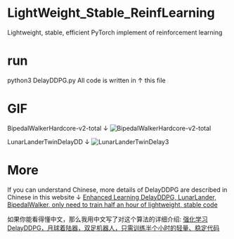 # LightWeight_Stable_ReinfLearning
Lightweight, stable, efficient PyTorch implement of reinforcement learning

# run
python3 DelayDDPG.py 
All code is written in ↑ this file

# GIF
BipedalWalkerHardcore-v2-total ↓
 ![BipedalWalkerHardcore-v2-total](https://github.com/Yonv1943/LightWeight_Stable_ReinfLearning/blob/master/Result_GIF/BipedalWalkerHardcore-v2-total.gif)
 
 LunarLanderTwinDelayDD ↓
  ![LunarLanderTwinDelay3](https://github.com/Yonv1943/LightWeight_Stable_ReinfLearning/blob/master/Result_GIF/LunarLanderTwinDelay3.gif)
  
  # More
 If you can understand Chinese, more details of DelayDDPG are described in Chinese in this website ↓
 [Enhanced Learning DelayDDPG, LunarLander, BipedalWalker, only need to train half an hour of lightweight, stable code](https://zhuanlan.zhihu.com/p/72586697)
 
  如果你能看得懂中文，那么我用中文写了对这个算法的详细介绍:
 [强化学习DelayDDPG，月球着陆器，双足机器人，只需训练半个小时的轻量、稳定代码](https://zhuanlan.zhihu.com/p/72586697)
 
